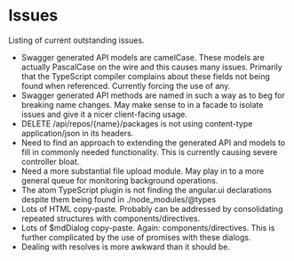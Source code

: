 # Issues #
Listing of current outstanding issues.

 * Swagger generated API models are camelCase. These models are actually
   PascalCase on the wire and this causes many issues. Primarily that the
   TypeScript compiler complains about these fields not being found when
   referenced. Currently forcing the use of any.
 * Swagger generated API methods are named in such a way as to beg for breaking
   name changes. May make sense to in a facade to isolate issues and give it a
   nicer client-facing usage.
 * DELETE /api/repos/{name}/packages is not using content-type application/json
   in its headers.
 * Need to find an approach to extending the generated API and models to fill in
   commonly needed functionality. This is currently causing severe controller
   bloat.
 * Need a more substantial file upload module. May play in to a more general
   queue for monitoring background operations.
 * The atom TypeScript plugin is not finding the angular.ui declarations despite
   them being found in ./node_modules/@types
 * Lots of HTML copy-paste. Probably can be addressed by consolidating repeated
   structures with components/directives.
 * Lots of $mdDialog copy-paste. Again: components/directives. This is further
   complicated by the use of promises with these dialogs.
 * Dealing with resolves is more awkward than it should be.

